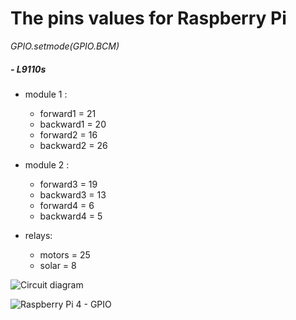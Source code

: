 # The pins values for Raspberry Pi

_GPIO.setmode(GPIO.BCM)_

##### - L9110s
- module 1 :
    - forward1 = 21
    - backward1 = 20
    - forward2 = 16
    - backward2 = 26
   
- module 2 :
    - forward3 = 19
    - backward3 = 13
    - forward4 = 6
    - backward4 = 5
    
- relays:
    - motors = 25
    - solar = 8
    
![Circuit diagram](https://ibb.co/br5BZ4Q)    
  
![Raspberry Pi 4 - GPIO](https://i.stack.imgur.com/VEBEs.png)
